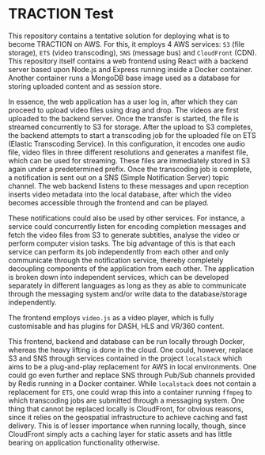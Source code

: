 # TRACTION Test

This repository contains a tentative solution for deploying what is to become
TRACTION on AWS. For this, it employs 4 AWS services: `S3` (file storage),
`ETS` (video transcoding), `SNS` (message bus) and `CloudFront` (CDN). This
repository itself contains a web frontend using React with a
backend server based upon Node.js and Express running inside a Docker
container. Another container runs a MongoDB base image used as a database for
storing uploaded content and as session store.

In essence, the web application has a user log in, after which they can
proceed to upload video files using drag and drop. The videos are first
uploaded to the backend server. Once the transfer is started, the file is
streamed concurrently to S3 for storage. After the upload to S3 completes, the
backend attempts to start a transcoding job for the uploaded file on ETS
(Elastic Transcoding Service). In this configuration, it encodes one audio
file, video files in three different resolutions and generates a manifest file,
which can be used for streaming. These files are immediately stored in S3 again
under a predetermined prefix. Once the transcoding job is complete, a
notification is sent out on a SNS (Simple Notification Server) topic channel.
The web backend listens to these messages and upon reception inserts video
metadata into the local database, after which the video becomes accessible
through the frontend and can be played.

These notifications could also be used by other services. For instance, a
service could concurrently listen for encoding completion messages and fetch
the video files from S3 to generate subtitles, analyse the video or perform
computer vision tasks. The big advantage of this is that each service can
perform its job independently from each other and only communicate through
the notification service, thereby completely decoupling components of the
application from each other. The application is broken down into independent
services, which can be developed separately in different languages as long as
they as able to communicate through the messaging system and/or write data to
the database/storage independently.

The frontend employs `video.js` as a video player, which is fully customisable
and has plugins for DASH, HLS and VR/360 content.

This frontend, backend and database can be run locally through Docker, whereas
the heavy lifting is done in the cloud. One could, however, replace S3 and SNS
through services contained in the project `localstack` which aims to be a
plug-and-play replacement for AWS in local environments. One could go even
further and replace SNS through Pub/Sub channels provided by Redis running in a
Docker container. While `localstack` does not contain a replacement for `ETS`,
one could wrap this into a container running `ffmpeg` to which transcoding jobs
are submitted through a messaging system. One thing that cannot be replaced
locally is CloudFront, for obvious reasons, since it relies on the geospatial
infrastructure to achieve caching and fast delivery. This is of lesser
importance when running locally, though, since CloudFront simply acts a caching
layer for static assets and has little bearing on application functionality
otherwise.

